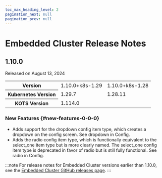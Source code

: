 ```yaml
---
toc_max_heading_level: 2
pagination_next: null
pagination_prev: null
---
```


# Embedded Cluster Release Notes

## 1.10.0

Released on August 13, 2024

<table>
  <tr>
    <th>Version</th>
    <td id="center">1.10.0+k8s-1.29</td>
    <td id="center">1.10.0+k8s-1.28</td>
  </tr>
  <tr>
    <th>Kubernetes Version</th>
    <td id="center">1.29.7</td>
    <td id="center">1.28.11</td>
  </tr>
  <tr>
    <th>KOTS Version</th>
    <td id="center" colspan="2">1.114.0</td>
  </tr>
</table>

### New Features {#new-features-0-0-0}

* Adds support for the dropdown config item type, which creates a dropdown on the config screen. See dropdown in Config.
* Adds the radio config item type, which is functionally equivalent to the select_one item type but is more clearly named. The select_one config item type is deprecated in favor of radio but is still fully functional. See radio in Config.

:::note
For release notes for Embedded Cluster versions earlier than 1.10.0, see the [Embedded Cluster GitHub releases page](https://github.com/replicatedhq/embedded-cluster/releases).
:::
